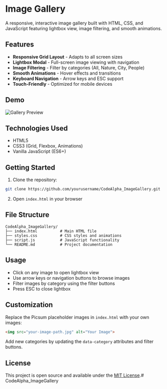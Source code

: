 # Image Gallery

A responsive, interactive image gallery built with HTML, CSS, and JavaScript featuring lightbox view, image filtering, and smooth animations.

## Features

- **Responsive Grid Layout** - Adapts to all screen sizes
- **Lightbox Modal** - Full-screen image viewing with navigation
- **Image Filtering** - Filter by categories (All, Nature, City, People)
- **Smooth Animations** - Hover effects and transitions
- **Keyboard Navigation** - Arrow keys and ESC support
- **Touch-Friendly** - Optimized for mobile devices

## Demo

![Gallery Preview](https://via.placeholder.com/800x400/667eea/ffffff?text=Image+Gallery+Preview)

## Technologies Used

- HTML5
- CSS3 (Grid, Flexbox, Animations)
- Vanilla JavaScript (ES6+)

## Getting Started

1. Clone the repository:
```bash
git clone https://github.com/yourusername/CodeAlpha_ImageGallery.git
```

2. Open `index.html` in your browser

## File Structure

```
CodeAlpha_ImageGallery/
├── index.html          # Main HTML file
├── styles.css          # CSS styles and animations
├── script.js           # JavaScript functionality
└── README.md           # Project documentation
```

## Usage

- Click on any image to open lightbox view
- Use arrow keys or navigation buttons to browse images
- Filter images by category using the filter buttons
- Press ESC to close lightbox

## Customization

Replace the Picsum placeholder images in `index.html` with your own images:

```html
<img src="your-image-path.jpg" alt="Your Image">
```

Add new categories by updating the `data-category` attributes and filter buttons.

## License

This project is open source and available under the [MIT License](LICENSE).#   C o d e A l p h a _ I m a g e G a l l e r y  
 